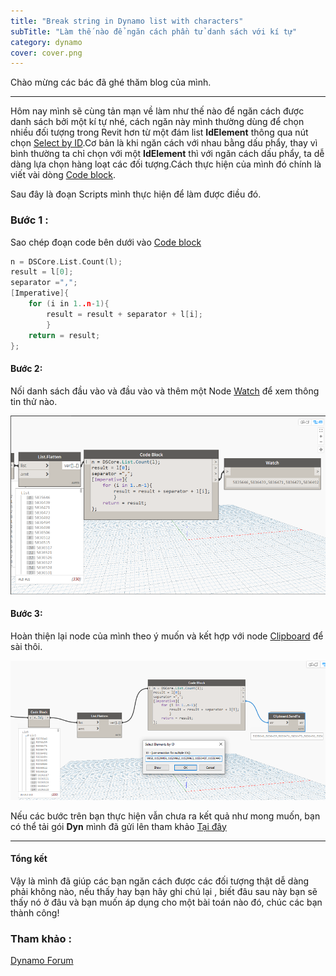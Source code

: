 ```yaml
---
title: "Break string in Dynamo list with characters"
subTitle: "Làm thế nào để ngăn cách phần tử danh sách với kí tự"
category: dynamo
cover: cover.png
---
```


Chào mừng các bác đã ghé thăm blog của mình.

---

Hôm nay mình sẽ cùng tản mạn về làm như thế nào để ngăn cách được danh sách bởi một kí tự nhé, cách ngăn này mình thường dùng để chọn nhiều đối tượng trong Revit hơn từ một đám list **IdElement** thông qua nút chọn <a href="https://knowledge.autodesk.com/support/revit-products/learn-explore/caas/CloudHelp/cloudhelp/2016/ENU/Revit-Troubleshooting/files/GUID-2B1CC22C-CB1F-45DA-B57B-62C36013D9E0-htm.html" target="_blank">Select by ID</a>.Cơ bản là khi ngăn cách với nhau bằng dấu phẩy, thay vì bình thường ta chỉ chọn với một **IdElement** thì với ngăn cách dấu phẩy, ta dễ dàng lựa chọn hàng loạt các đối tượng.Cách thực hiện của mình đó chính là viết vài dòng <a href="https://primer.dynamobim.org/07_Code-Block/7-1_what-is-a-code-block.html" target="_blank">Code block</a>.

Sau đây là đoạn Scripts mình thực hiện để làm được điều đó.
### Bước 1 :
Sao chép đoạn code bên dưới vào <a href="https://primer.dynamobim.org/07_Code-Block/7-1_what-is-a-code-block.html" target="_blank">Code block</a>
``` h
n = DSCore.List.Count(l);
result = l[0];
separator =",";
[Imperative]{
	for (i in 1..n-1){
		result = result + separator + l[i];
		}
	return = result;
};

```
#### Bước 2:
Nối danh sách đầu vào và đầu vào và thêm một Node <a href="https://dynamonow.com/watch-node/" target="_blank">Watch</a> để xem thông tin thử nào.

![](https://github.com/chuong9x/DataBlog/blob/master/BreakStringDynamo/List.Separator.png?raw=true)
#### Bước 3:
Hoàn thiện lại node của mình  theo ý muốn và kết hợp với node <a href="https://dynamonodes.com/2016/01/07/clipboard-sendto/" target="_blank">Clipboard</a> để sài thôi.

![](https://github.com/chuong9x/DataBlog/blob/master/BreakStringDynamo/String.Separator02.png?raw=true)

Nếu các bước trên bạn thực hiện vẫn chưa ra kết quả như mong muốn, bạn có thể tải gói **Dyn** mình đã gửi lên tham khảo <a href="(https://github.com/chuong9x/DataBlog/blob/master/BreakStringDynamo/String.Separator.dyn" target="_blank">Tại đây</a>

---

#### Tổng kết
Vậy là mình đã giúp các bạn ngăn cách được các đối tượng thật dễ dàng phải không nào, nếu thấy hay bạn hãy ghi chú lại , biết đâu sau này bạn sẽ thấy nó ở đâu và bạn muốn áp dụng cho một bài toán nào đó, chúc các bạn thành công!

### Tham khảo :

<a href="https://forum.dynamobim.com/t/loop-introduce-multiple-parameters-to-an-instance-element/26825/3" target="_blank">Dynamo Forum</a>
